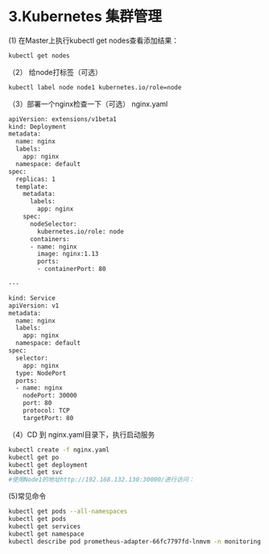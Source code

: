 # 3.Kubernetes 集群管理

(1) 在Master上执行kubectl get nodes查看添加结果：

```bash
kubectl get nodes
```

（2） 给node打标签（可选）

```bash
kubectl label node node1 kubernetes.io/role=node
```

（3）部署一个nginx检查一下（可选） nginx.yaml

```bash
apiVersion: extensions/v1beta1
kind: Deployment
metadata:
  name: nginx
  labels:
    app: nginx
  namespace: default
spec:
  replicas: 1
  template:
    metadata:
      labels:
        app: nginx
    spec:
      nodeSelector:
        kubernetes.io/role: node
      containers:
      - name: nginx
        image: nginx:1.13
        ports:
        - containerPort: 80

---

kind: Service
apiVersion: v1
metadata:
  name: nginx
  labels:
    app: nginx
  namespace: default
spec:
  selector:
    app: nginx
  type: NodePort
  ports:
  - name: nginx
    nodePort: 30000
    port: 80
    protocol: TCP
    targetPort: 80
```

（4）CD 到 nginx.yaml目录下，执行启动服务

```bash
kubectl create -f nginx.yaml
kubectl get po
kubectl get deployment
kubectl get svc
#使用Node1的地址http://192.168.132.130:30000/进行访问：
```

(5)常见命令

```bash
kubectl get pods --all-namespaces
kubectl get pods
kubectl get services
kubectl get namespace
kubectl describe pod prometheus-adapter-66fc7797fd-lnmvm -n monitoring
```